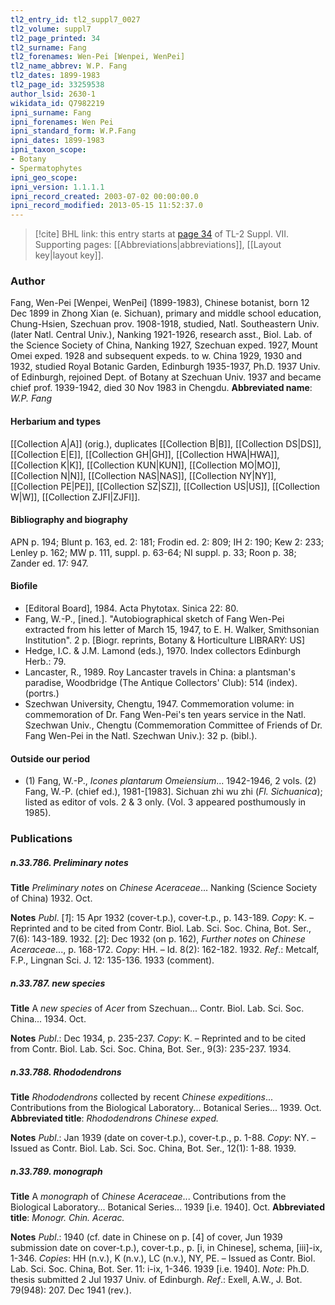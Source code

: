 ```yaml
---
tl2_entry_id: tl2_suppl7_0027
tl2_volume: suppl7
tl2_page_printed: 34
tl2_surname: Fang
tl2_forenames: Wen-Pei [Wenpei, WenPei]
tl2_name_abbrev: W.P. Fang
tl2_dates: 1899-1983
tl2_page_id: 33259538
author_lsid: 2630-1
wikidata_id: Q7982219
ipni_surname: Fang
ipni_forenames: Wen Pei
ipni_standard_form: W.P.Fang
ipni_dates: 1899-1983
ipni_taxon_scope: 
- Botany
- Spermatophytes
ipni_geo_scope: 
ipni_version: 1.1.1.1
ipni_record_created: 2003-07-02 00:00:00.0
ipni_record_modified: 2013-05-15 11:52:37.0
---
```



> [!cite] BHL link: this entry starts at [page 34](https://www.biodiversitylibrary.org/page/33259538) of TL-2 Suppl. VII.
> Supporting pages: [[Abbreviations|abbreviations]], [[Layout key|layout key]].

### Author

Fang, Wen-Pei \[Wenpei, WenPei\] (1899-1983), Chinese botanist, born 12 Dec 1899 in Zhong Xian (e. Sichuan), primary and middle school education, Chung-Hsien, Szechuan prov. 1908-1918, studied, Natl. Southeastern Univ. (later Natl. Central Univ.), Nanking 1921-1926, research asst., Biol. Lab. of the Science Society of China, Nanking 1927, Szechuan exped. 1927, Mount Omei exped. 1928 and subsequent expeds. to w. China 1929, 1930 and 1932, studied Royal Botanic Garden, Edinburgh 1935-1937, Ph.D. 1937 Univ. of Edinburgh, rejoined Dept. of Botany at Szechuan Univ. 1937 and became chief prof. 1939-1942, died 30 Nov 1983 in Chengdu. 
**Abbreviated name**: *W.P. Fang*

#### Herbarium and types

[[Collection A|A]] (orig.), duplicates [[Collection B|B]], [[Collection DS|DS]], [[Collection E|E]], [[Collection GH|GH]], [[Collection HWA|HWA]], [[Collection K|K]], [[Collection KUN|KUN]], [[Collection MO|MO]], [[Collection N|N]], [[Collection NAS|NAS]], [[Collection NY|NY]], [[Collection PE|PE]], [[Collection SZ|SZ]], [[Collection US|US]], [[Collection W|W]], [[Collection ZJFI|ZJFI]].

#### Bibliography and biography

APN p. 194; Blunt p. 163, ed. 2: 181; Frodin ed. 2: 809; IH 2: 190; Kew 2: 233; Lenley p. 162; MW p. 111, suppl. p. 63-64; NI suppl. p. 33; Roon p. 38; Zander ed. 17: 947.

#### Biofile

- \[Editoral Board\], 1984. Acta Phytotax. Sinica 22: 80.
- Fang, W.-P., \[ined.\]. "Autobiographical sketch of Fang Wen-Pei extracted from his letter of March 15, 1947, to E. H. Walker, Smithsonian Institution". 2 p. \[Biogr. reprints, Botany & Horticulture LIBRARY: US\]
- Hedge, I.C. & J.M. Lamond (eds.), 1970. Index collectors Edinburgh Herb.: 79.
- Lancaster, R., 1989. Roy Lancaster travels in China: a plantsman's paradise, Woodbridge (The Antique Collectors' Club): 514 (index). (portrs.)
- Szechwan University, Chengtu, 1947. Commemoration volume: in commemoration of Dr. Fang Wen-Pei's ten years service in the Natl. Szechwan Univ., Chengtu (Commemoration Committee of Friends of Dr. Fang Wen-Pei in the Natl. Szechwan Univ.): 32 p. (bibl.).

#### Outside our period

- (1) Fang, W.-P., *Icones plantarum Omeiensium*... 1942-1946, 2 vols. (2) Fang, W.-P. (chief ed.), 1981-\[1983\]. Sichuan zhi wu zhi (*Fl. Sichuanica*); listed as editor of vols. 2 & 3 only. (Vol. 3 appeared posthumously in 1985).

### Publications

##### n.33.786. Preliminary notes

**Title**
*Preliminary notes* on *Chinese Aceraceae*... Nanking (Science Society of China) 1932. Oct.

**Notes**
*Publ*. \[*1*\]: 15 Apr 1932 (cover-t.p.), cover-t.p., p. 143-189. *Copy*: K. – Reprinted and to be cited from Contr. Biol. Lab. Sci. Soc. China, Bot. Ser., 7(6): 143-189. 1932.
\[*2*\]: Dec 1932 (on p. 162), *Further notes* on *Chinese Aceraceae*..., p. 168-172. *Copy*: HH. – Id. 8(2): 162-182. 1932.
*Ref*.: Metcalf, F.P., Lingnan Sci. J. 12: 135-136. 1933 (comment).

##### n.33.787. new species

**Title**
A *new species* of *Acer* from Szechuan... Contr. Biol. Lab. Sci. Soc. China... 1934. Oct.

**Notes**
*Publ*.: Dec 1934, p. 235-237. *Copy*: K. – Reprinted and to be cited from Contr. Biol. Lab. Sci. Soc. China, Bot. Ser., 9(3): 235-237. 1934.

##### n.33.788. Rhododendrons

**Title**
*Rhododendrons* collected by recent *Chinese expeditions*... Contributions from the Biological Laboratory... Botanical Series... 1939. Oct.
**Abbreviated title**: *Rhododendrons Chinese exped.*

**Notes**
*Publ*.: Jan 1939 (date on cover-t.p.), cover-t.p., p. 1-88. *Copy*: NY. – Issued as Contr. Biol. Lab. Sci. Soc. China, Bot. Ser., 12(1): 1-88. 1939.

##### n.33.789. monograph

**Title**
A *monograph* of *Chinese Aceraceae*... Contributions from the Biological Laboratory... Botanical Series... 1939 \[i.e. 1940\]. Oct.
**Abbreviated title**: *Monogr. Chin. Acerac.*

**Notes**
*Publ*.: 1940 (cf. date in Chinese on p. \[4\] of cover, Jun 1939 submission date on cover-t.p.), cover-t.p., p. \[i, in Chinese\], schema, \[iii\]-ix, 1-346. *Copies*: HH (n.v.), K (n.v.), LC (n.v.), NY, PE. – Issued as Contr. Biol. Lab. Sci. Soc. China, Bot. Ser. 11: i-ix, 1-346. 1939 \[i.e. 1940\].
*Note*: Ph.D. thesis submitted 2 Jul 1937 Univ. of Edinburgh.
*Ref*.: Exell, A.W., J. Bot. 79(948): 207. Dec 1941 (rev.).

